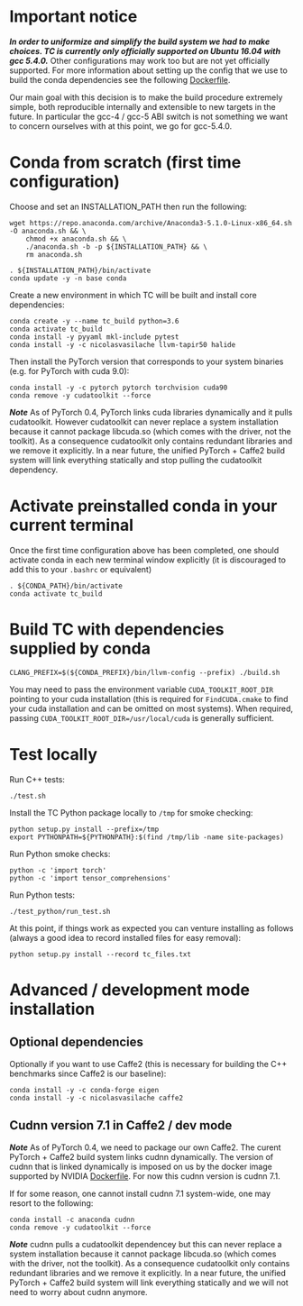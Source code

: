 # Important notice
***In order to uniformize and simplify the build system we had to make choices. TC is currently only officially supported on Ubuntu 16.04 with gcc 5.4.0.***
Other configurations may work too but are not yet officially supported.
For more information about setting up the config that we use to build the conda dependencies see the following [Dockerfile](conda_recipes/Dockerfile).

Our main goal with this decision is to make the build procedure extremely simple, both reproducible internally and extensible to new targets in the future.
In particular the gcc-4 / gcc-5 ABI switch is not something we want to concern ourselves with at this point, we go for gcc-5.4.0.

# Conda from scratch (first time configuration)
Choose and set an INSTALLATION_PATH then run the following:

```
wget https://repo.anaconda.com/archive/Anaconda3-5.1.0-Linux-x86_64.sh -O anaconda.sh && \
    chmod +x anaconda.sh && \
    ./anaconda.sh -b -p ${INSTALLATION_PATH} && \
    rm anaconda.sh

. ${INSTALLATION_PATH}/bin/activate
conda update -y -n base conda
```

Create a new environment in which TC will be built and install core dependencies:
```
conda create -y --name tc_build python=3.6
conda activate tc_build
conda install -y pyyaml mkl-include pytest
conda install -y -c nicolasvasilache llvm-tapir50 halide
```

Then install the PyTorch version that corresponds to your system binaries (e.g. for PyTorch with cuda 9.0):
```
conda install -y -c pytorch pytorch torchvision cuda90
conda remove -y cudatoolkit --force
```

***Note*** As of PyTorch 0.4, PyTorch links cuda libraries dynamically and it
pulls cudatoolkit. However cudatoolkit can never replace a system installation
because it cannot package libcuda.so (which comes with the driver, not the toolkit).
As a consequence cudatoolkit only contains redundant libraries and we remove it
explicitly. In a near future, the unified PyTorch + Caffe2 build system will link
everything statically and stop pulling the cudatoolkit dependency.

# Activate preinstalled conda in your current terminal

Once the first time configuration above has been completed, one should activate conda in
each new terminal window explicitly (it is discouraged to add this to your `.bashrc` or
equivalent)
```
. ${CONDA_PATH}/bin/activate
conda activate tc_build
```

# Build TC with dependencies supplied by conda
```
CLANG_PREFIX=$(${CONDA_PREFIX}/bin/llvm-config --prefix) ./build.sh
```
You may need to pass the environment variable `CUDA_TOOLKIT_ROOT_DIR` pointing
to your cuda installation (this is required for `FindCUDA.cmake` to find your cuda installation
and can be omitted on most systems). When required, passing `CUDA_TOOLKIT_ROOT_DIR=/usr/local/cuda`
is generally sufficient.

# Test locally
Run C++ tests:
```
./test.sh
```

Install the TC Python package locally to `/tmp` for smoke checking:
```
python setup.py install --prefix=/tmp
export PYTHONPATH=${PYTHONPATH}:$(find /tmp/lib -name site-packages)
```

Run Python smoke checks:
```
python -c 'import torch'
python -c 'import tensor_comprehensions'
```

Run Python tests:
```
./test_python/run_test.sh
```

At this point, if things work as expected you can venture installing as follows
(always a good idea to record installed files for easy removal):
```
python setup.py install --record tc_files.txt
```

# Advanced / development mode installation

## Optional dependencies
Optionally if you want to use Caffe2 (this is necessary for building the C++ benchmarks
since Caffe2 is our baseline):
```
conda install -y -c conda-forge eigen
conda install -y -c nicolasvasilache caffe2
```

## Cudnn version 7.1 in Caffe2 / dev mode
***Note*** As of PyTorch 0.4, we need to package our own Caffe2. The curent PyTorch + Caffe2
build system links cudnn dynamically. The version of cudnn that is linked dynamically
is imposed on us by the docker image supported by NVIDIA
[Dockerfile](conda_recipes/docker-images/tc-cuda9.0-cudnn7.1-ubuntu16.04-devel/Dockerfile).
For now this cudnn version is cudnn 7.1.

If for some reason, one cannot install cudnn 7.1 system-wide, one may resort to the
following:
```
conda install -c anaconda cudnn
conda remove -y cudatoolkit --force
```

***Note*** cudnn pulls a cudatoolkit dependencey but this can never replace a system
installation because it cannot package libcuda.so (which comes with the driver,
not the toolkit).
As a consequence cudatoolkit only contains redundant libraries and we remove it
explicitly. In a near future, the unified PyTorch + Caffe2 build system will link
everything statically and we will not need to worry about cudnn anymore.
